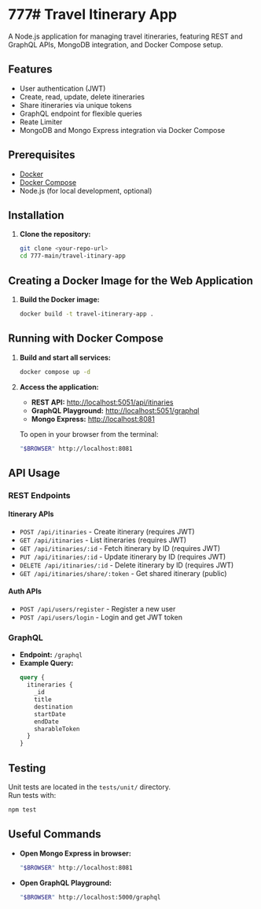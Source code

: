 # 777# Travel Itinerary App

A Node.js application for managing travel itineraries, featuring REST and GraphQL APIs, MongoDB integration, and Docker Compose setup.

## Features

- User authentication (JWT)
- Create, read, update, delete itineraries
- Share itineraries via unique tokens
- GraphQL endpoint for flexible queries
- Reate Limiter
- MongoDB and Mongo Express integration via Docker Compose

## Prerequisites

- [Docker](https://docs.docker.com/get-docker/)
- [Docker Compose](https://docs.docker.com/compose/)
- Node.js (for local development, optional)

## Installation

1. **Clone the repository:**
   ```bash
   git clone <your-repo-url>
   cd 777-main/travel-itinary-app
   ```

## Creating a Docker Image for the Web Application

1. **Build the Docker image:**
   ```bash
   docker build -t travel-itinerary-app .
   
## Running with Docker Compose

1. **Build and start all services:**
   ```bash
   docker compose up -d
   ```

2. **Access the application:**
   - **REST API:** [http://localhost:5051/api/itinaries](http://localhost:5051/api/itinaries)
   - **GraphQL Playground:** [http://localhost:5051/graphql](http://localhost:5051/graphql)
   - **Mongo Express:** [http://localhost:8081](http://localhost:8081)

   To open in your browser from the terminal:
   ```bash
   "$BROWSER" http://localhost:8081
   ```

## API Usage

### REST Endpoints

#### Itinerary APIs
- `POST /api/itinaries` - Create itinerary (requires JWT)
- `GET /api/itinaries` - List itineraries (requires JWT)
- `GET /api/itinaries/:id` - Fetch itinerary by ID (requires JWT)
- `PUT /api/itinaries/:id` - Update itinerary by ID (requires JWT)
- `DELETE /api/itinaries/:id` - Delete itinerary by ID (requires JWT)
- `GET /api/itinaries/share/:token` - Get shared itinerary (public)

#### Auth APIs
- `POST /api/users/register` - Register a new user
- `POST /api/users/login` - Login and get JWT token

### GraphQL

- **Endpoint:** `/graphql`
- **Example Query:**
  ```graphql
  query {
    itineraries {
      _id
      title
      destination
      startDate
      endDate
      sharableToken
    }
  }
  ```

## Testing

Unit tests are located in the `tests/unit/` directory.  
Run tests with:
```bash
npm test
```

## Useful Commands

- **Open Mongo Express in browser:**
  ```bash
  "$BROWSER" http://localhost:8081
  ```
- **Open GraphQL Playground:**
  ```bash
  "$BROWSER" http://localhost:5000/graphql
  ```

